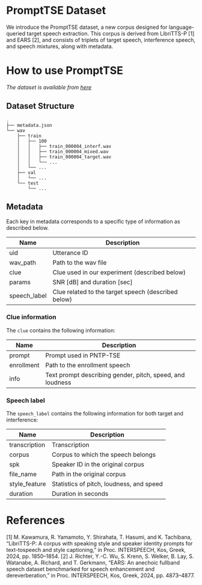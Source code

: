 # PromptTSE Dataset
We introduce the PromptTSE dataset, a new corpus designed for language-queried target speech extraction. This corpus is derived from LibriTTS-P [1] and EARS [2], and consists of triplets of target speech, interference speech, and speech mixtures, along with metadata.

# How to use PromptTSE
*The dataset is available from [here](https://huggingface.co/datasets/sarulab-speech/PromptTSE/tree/main)*

## Dataset Structure
```
.
├── metadata.json
└── wav
    ├── train
    │   ├── 100
    │   │   ├── train_000004_interf.wav
    │   │   ├── train_000004_mixed.wav
    │   │   ├── train_000004_target.wav
    │   │   └── ...
    │   └── ...
    ├── val
    │   └── ...
    └── test
        └── ...
```

## Metadata
Each key in metadata corresponds to a specific type of information as described below.

| Name               | Description                                                    |
|--------------------|----------------------------------------------------------------|
| uid                | Utterance ID                                                   |
| wav_path           | Path to the wav file                                           |
| clue               | Clue used in our experiment (described below)                  |
| params             | SNR [dB] and duration [sec]                                    |
| speech_label       | Clue related to the target speech (described below)            |

### Clue information
The `clue` contains the following information:

| Name               | Description                                                    |
|--------------------|----------------------------------------------------------------|
| prompt             | Prompt used in PNTP-TSE                                        |
| enrollment         | Path to the enrollment speech                                  |
| info               | Text prompt describing gender, pitch, speed, and loudness      |

### Speech label
The `speech_label` contains the following information for both target and interference:

| Name               | Description                                                    |
|--------------------|----------------------------------------------------------------|
| transcription      | Transcription                                                  |
| corpus             | Corpus to which the speech belongs                             |
| spk                | Speaker ID in the original corpus                              |
| file_name          | Path in the original corpus                                    |
| style_feature      | Statistics of pitch, loudness, and speed                       |
| duration           | Duration in seconds                                            |

# References
[1] M. Kawamura, R. Yamamoto, Y. Shirahata, T. Hasumi, and K. Tachibana, “LibriTTS-P: A corpus with speaking style and speaker identity prompts for text-tospeech and style captioning,” in Proc. INTERSPEECH, Kos, Greek, 2024, pp. 1850–1854.
[2] J. Richter, Y.-C. Wu, S. Krenn, S. Welker, B. Lay, S. Watanabe, A. Richard, and T. Gerkmann, “EARS: An anechoic fullband speech dataset benchmarked for speech enhancement and dereverberation,” in Proc. INTERSPEECH, Kos, Greek, 2024, pp. 4873–4877.
